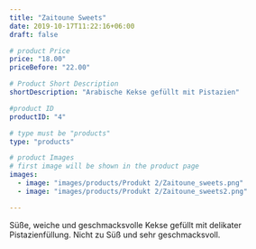 ```yaml
---
title: "Zaitoune Sweets"
date: 2019-10-17T11:22:16+06:00
draft: false

# product Price
price: "18.00"
priceBefore: "22.00"

# Product Short Description
shortDescription: "Arabische Kekse gefüllt mit Pistazien"

#product ID
productID: "4"

# type must be "products"
type: "products"

# product Images
# first image will be shown in the product page
images:
  - image: "images/products/Produkt 2/Zaitoune_sweets.png"
  - image: "images/products/Produkt 2/Zaitoune_sweets2.png"

---
```

Süße, weiche und geschmacksvolle Kekse gefüllt mit delikater Pistazienfüllung. Nicht zu Süß und sehr geschmacksvoll.
